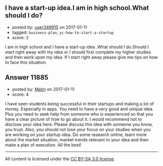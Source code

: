 ## I have a start-up idea.I am in high school.What should I do?

- posted by: [user349915](https://stackexchange.com/users/8697388/user349915) on 2017-01-11
- tagged: `business-plan`, `yc-how-to-start-a-startup`
- score: 2

I am in high school and I have a start-up idea .What should I do.Should I start right away with my idea or I should first complete my higher studies and then work upon my idea. If I start right away please give me tips on how to face this situation.


## Answer 11885

- posted by: [Matin](https://stackexchange.com/users/2715241/matin) on 2017-01-11
- score: 4

I have seen students being successful in their startups and making a lot of money. Especially in apps. You need to have a very good and unique idea. Plus you need to seek help from someone who is experienced so that you have a clear picture of how to go about it. I would recommend not to disclose your idea here. Please discuss this idea with someone you know, you trust. Also, you should not lose your focus on your studies when you are working on your startup idea. Do some research online, learn more about the market situation, market trends relevant to your idea and then make a plan of execution. All the best!



---

All content is licensed under the [CC BY-SA 3.0 license](https://creativecommons.org/licenses/by-sa/3.0/).
